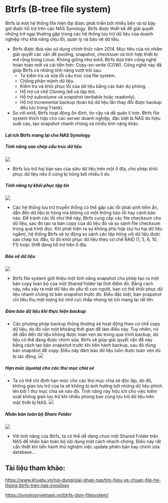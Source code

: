 # Btrfs (B-tree file system)
Btrfs là một hệ thống file hiện đại được phát triển bởi nhiều bên và từ bây giờ được hỗ trợ trên các NAS Synology. Btrfs được thiết kế để giải quyết những trở ngại thường gặp trong các hệ thống lưu trữ dữ liệu của doanh nghiệp như khả năng chịu lỗi, quản lý và bảo vệ dữ liệu.

- Btrfs được đưa vào sử dụng chính thức năm 2014. Mục tiêu của nó nhằm giải quyết các vấn đề pooling, snapshot, checksum và tích hợp thiết bị mở rộng trong Linux. Không giống như ext4, Btrfs dựa trên công nghệ hoàn toàn mới và cải tiến hơn: Copy-on-write (COW). Công nghệ này đã giúp Btrfs có những tính năng vượt trội sau:
  - Tự kiểm tra và sửa lỗi cấu trúc của file system.
  - Chống phân mảnh dữ liệu.
  - Kiểm tra và khôi phục lỗi của dữ liệu bằng các bản dự phòng.
  - Hỗ trợ cơ chế Cloning (kể cả tập tin).
  - Hỗ trợ subvolume và snapshot (writable hoặc readonly).
  - Hỗ trợ Incremental backup (toàn bộ dữ liệu lẫn thay đổi được backup đều lưu trong 1 task).
- So với ext4, Btrfs hoạt động ổn định, tin cậy và dễ quản lí hơn. Btrfs file system thích hợp cho các server doanh nghiệp, đặc biệt là NAS do hiệu suất cao, tạo snapshot nhanh chóng và nhiều tính năng khác.

#### Lợi ích Btrfs mang lại cho NAS Synology
##### Tính năng sao chép cấu trúc dữ liệu

![](https://synologyvietnam.vn/wp-content/uploads/2018/03/btrfs-1.png)
- Btrfs lưu trữ hai bản sao của siêu dữ liệu trên một ổ đĩa, cho phép khôi phục dữ liệu nếu ổ cứng bị hỏng bởi nhiều lí do.

##### Tính năng tự khôi phục tập tin

![](https://synologyvietnam.vn/wp-content/uploads/2018/03/btrfs1-1.png)
- Các hệ thống lưu trữ truyền thống có thể gặp các lỗi phát sinh tiềm ẩn, dẫn đến dữ liệu bị hỏng mà không có một thông báo lỗi hay cảnh báo nào. Để tránh các lỗi như thế này, Btrfs cung cấp các file checksum cho dữ liệu, sau đó tạo ra bản copy của dữ liệu đó và so sánh file checksum trong quá trình đọc. Khi phát hiện ra sự không phù hợp (sự hư hại dữ liệu ngầm), hệ thống Btrfs sẽ tự động so sánh các tệp hỏng với dữ liệu được sao chép lúc đầu, từ đó khôi phục dữ liệu theo cơ chế RAID (1, 5, 6, 10, F1) hoặc SHR đang hỗ trợ trên ổ đĩa.

##### Bảo vệ dữ liệu

![](https://synologyvietnam.vn/wp-content/uploads/2018/03/btrfs2-1.png)
- Btrfs file system giới thiệu một tính năng snapshot cho phép tạo ra một bản copy toàn bộ của một Shared folder tại thời điểm đó. Bằng cách này, nếu xảy ra mất dữ liệu do yếu tố con người, bạn có thể khôi phục dữ liệu nhanh chóng từ bản snapshot trước đó. Điều đặc biệt, bản snapshot chỉ tiêu thụ một lượng bộ nhớ cực thấp nhưng lợi ích mang lại rất lớn.

##### Đảm bảo dữ liệu khi thực hiện backup
- Các phương pháp backup thông thường sẽ hoạt động theo cơ chế copy dữ liệu, do đó cần một khoảng thời gian để làm điều này. Tuy nhiên, nó dễ dẫn đến dữ liệu không được toàn vẹn do trong quá trình backup, dữ liệu có thể đang được chỉnh sửa. Btrfs sẽ giúp giải quyết vấn đề này bằng cách tạo bản snapshot trước khi tiến hành backup, sau đó dùng bản snapshot để copy. Điều này đảm bảo dữ liệu luôn được toàn vẹn dù bị tác động.
![](https://www.khuetu.vn/modules/jscomposer/uploads/additional_benefits_02.gif)

##### Hạn mức (quota) cho các thư mục chia sẻ
- Ta có thể chỉ định hạn mức cho các thư mục chia sẻ độc lập, do đó, không gian lưu trữ của ta sẽ không bị ảnh hưởng bởi những dữ liệu phình lên bởi 1 thư mục chia sẻ nào đó. Tính năng này hữu ích cho việc kiểm soát không gian lưu trữ khi nhiều phòng ban cùng lưu trữ dữ liệu trên một thiết bị NAS. 
![](https://www.khuetu.vn/modules/jscomposer/uploads/additional_benefits_03.png)

##### Nhân bản toàn bộ Share Folder

![](https://synologyvietnam.vn/wp-content/uploads/2018/03/btrfs4-1.png)
- Với tính năng của Btrfs, ta có thể dễ dàng chọn một Shared Folder trên NAS để nhân bản toàn bộ nội dung một cách nhanh chóng. Điều này rất cần thiết khi tiến hành thử nghiệm việc update phiên bản hay chỉnh sửa database…

## Tài liệu tham khảo:
https://www.khuetu.vn/noi-dung/giai-phap-nas/tim-hieu-ve-chuan-file-he-thong-btrfs-tren-nas-synology

https://synologyvietnam.vn/btrfs-dsm-filesystem/
